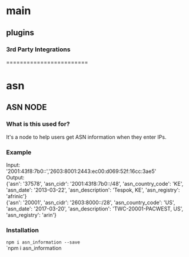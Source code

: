 # main
## plugins
### 3rd Party Integrations 
========================

# asn
## ASN NODE
### What is this used for?
It's a node to help users get ASN information when they enter IPs. 

### Example
Input: <br />
'2001:43f8:7b0::','2603:8001:2443:ec00:d069:52f:16cc:3ae5'<br />
Output: <br />
{'asn': '37578',
 'asn_cidr': '2001:43f8:7b0::/48',
 'asn_country_code': 'KE',
 'asn_date': '2013-03-22',
 'asn_description': 'Tespok, KE',
 'asn_registry': 'afrinic'}<br />
{'asn': '20001',
 'asn_cidr': '2603:8000::/28',
 'asn_country_code': 'US',
 'asn_date': '2017-03-20',
 'asn_description': 'TWC-20001-PACWEST, US',
 'asn_registry': 'arin'}

### Installation
` npm i asn_information --save `<br />
`npm i asn_information
